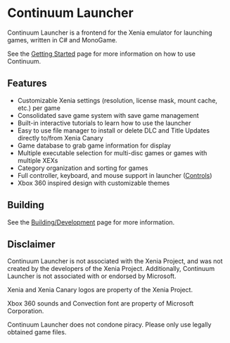 # Continuum Launcher
Continuum Launcher is a frontend for the Xenia emulator for launching games, written in C# and MonoGame.

See the [Getting Started](https://github.com/Littleozzz10/Continuum-Launcher/wiki/Getting-Started) page for more information on how to use Continuum.

## Features
 - Customizable Xenia settings (resolution, license mask, mount cache, etc.) per game
 - Consolidated save game system with save game management
 - Built-in interactive tutorials to learn how to use the launcher
 - Easy to use file manager to install or delete DLC and Title Updates directly to/from Xenia Canary
 - Game database to grab game information for display
 - Multiple executable selection for multi-disc games or games with multiple XEXs
 - Category organization and sorting for games
 - Full controller, keyboard, and mouse support in launcher ([Controls](https://github.com/Littleozzz10/Continuum-Launcher/wiki/Controls))
 - Xbox 360 inspired design with customizable themes

## Building
See the [Building/Development](https://github.com/Littleozzz10/Continuum-Launcher/wiki/Building-and-Developement) page for more information.

## Disclaimer
Continuum Launcher is not associated with the Xenia Project, and was not created by the developers of the Xenia Project. Additionally, Continuum Launcher is not associated with or endorsed by Microsoft.

Xenia and Xenia Canary logos are property of the Xenia Project.

Xbox 360 sounds and Convection font are property of Microsoft Corporation.

Continuum Launcher does not condone piracy. Please only use legally obtained game files.
